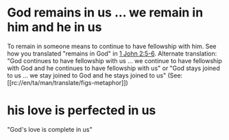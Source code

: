 # God remains in us ... we remain in him and he in us

To remain in someone means to continue to have fellowship with him. See how you translated "remains in God" in [1 John 2:5-6](../02/04.md). Alternate translation: "God continues to have fellowship with us ... we continue to have fellowship with God and he continues to have fellowship with us" or "God stays joined to us ... we stay joined to God and he stays joined to us" (See: [[rc://en/ta/man/translate/figs-metaphor]])

# his love is perfected in us

"God's love is complete in us"

